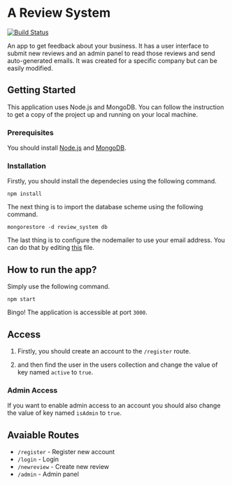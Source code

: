 # A Review System
[![Build Status](https://travis-ci.org/vasrem/review-system.svg?branch=master)](https://travis-ci.org/vasrem/review-system)

An app to get feedback about your business. It has a user interface to submit new reviews and an admin panel to read those reviews and send auto-generated emails. It was created for a specific company but can be easily modified.

## Getting Started

This application uses Node.js and MongoDB. You can follow the instruction to get a copy of the project up and running on your local machine.

### Prerequisites

You should install [Node.js](https://nodejs.org/en/download/package-manager/) and [MongoDB](https://docs.mongodb.com/v3.4/administration/install-community/). 

### Installation

Firstly, you should install the dependecies using the following command.

```
npm install
```

The next thing is to import the database scheme using the following command.

```
mongorestore -d review_system db
```

The last thing is to configure the nodemailer to use your email address. You can do that by editing [this](config/nodemailer.js) file.

## How to run the app?

Simply use the following command.

```
npm start
```

Bingo! The application is accessible at port `3000`.

## Access

1. Firstly, you should create an account to the `/register` route.

2. and then find the user in the users collection and change the value of key named `active` to `true`.

### Admin Access

If you want to enable admin access to an account you should also change the value of key named `isAdmin` to `true`.

## Avaiable Routes

* `/register` - Register new account
* `/login` - Login
* `/newreview` - Create new review
* `/admin` - Admin panel
